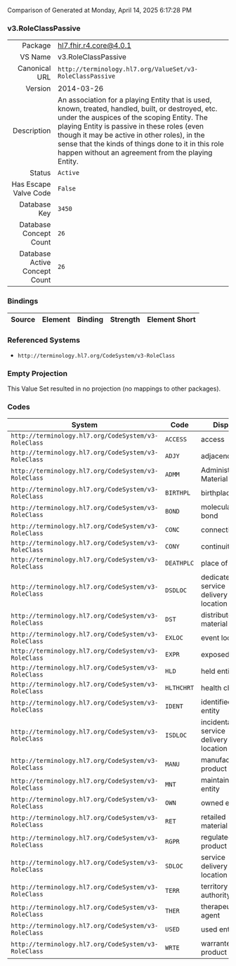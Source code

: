 Comparison of 
Generated at Monday, April 14, 2025 6:17:28 PM

### v3.RoleClassPassive

|      |     |
| ---: | --- |
| Package | hl7.fhir.r4.core@4.0.1 |
| VS Name | v3.RoleClassPassive |
| Canonical URL | `http://terminology.hl7.org/ValueSet/v3-RoleClassPassive` |
| Version | 2014-03-26 |
| Description | An association for a playing Entity that is used, known, treated, handled, built, or destroyed, etc. under the auspices of the scoping Entity. The playing Entity is passive in these roles (even though it may be active in other roles), in the sense that the kinds of things done to it in this role happen without an agreement from the playing Entity. |
| Status | `Active` |
| Has Escape Valve Code | `False` |
| Database Key | `3450` |
| Database Concept Count | `26` |
| Database Active Concept Count | `26` |
### Bindings

| Source | Element | Binding | Strength | Element Short |
| ------ | ------- | ------- | -------- | ------------- |

### Referenced Systems

* `http://terminology.hl7.org/CodeSystem/v3-RoleClass`
### Empty Projection

This Value Set resulted in no projection (no mappings to other packages).

### Codes

| System | Code | Display |
| ------ | ---- | ------- |
| `http://terminology.hl7.org/CodeSystem/v3-RoleClass` | `ACCESS` | access |
| `http://terminology.hl7.org/CodeSystem/v3-RoleClass` | `ADJY` | adjacency |
| `http://terminology.hl7.org/CodeSystem/v3-RoleClass` | `ADMM` | Administerable Material |
| `http://terminology.hl7.org/CodeSystem/v3-RoleClass` | `BIRTHPL` | birthplace |
| `http://terminology.hl7.org/CodeSystem/v3-RoleClass` | `BOND` | molecular bond |
| `http://terminology.hl7.org/CodeSystem/v3-RoleClass` | `CONC` | connection |
| `http://terminology.hl7.org/CodeSystem/v3-RoleClass` | `CONY` | continuity |
| `http://terminology.hl7.org/CodeSystem/v3-RoleClass` | `DEATHPLC` | place of death |
| `http://terminology.hl7.org/CodeSystem/v3-RoleClass` | `DSDLOC` | dedicated service delivery location |
| `http://terminology.hl7.org/CodeSystem/v3-RoleClass` | `DST` | distributed material |
| `http://terminology.hl7.org/CodeSystem/v3-RoleClass` | `EXLOC` | event location |
| `http://terminology.hl7.org/CodeSystem/v3-RoleClass` | `EXPR` | exposed entity |
| `http://terminology.hl7.org/CodeSystem/v3-RoleClass` | `HLD` | held entity |
| `http://terminology.hl7.org/CodeSystem/v3-RoleClass` | `HLTHCHRT` | health chart |
| `http://terminology.hl7.org/CodeSystem/v3-RoleClass` | `IDENT` | identified entity |
| `http://terminology.hl7.org/CodeSystem/v3-RoleClass` | `ISDLOC` | incidental service delivery location |
| `http://terminology.hl7.org/CodeSystem/v3-RoleClass` | `MANU` | manufactured product |
| `http://terminology.hl7.org/CodeSystem/v3-RoleClass` | `MNT` | maintained entity |
| `http://terminology.hl7.org/CodeSystem/v3-RoleClass` | `OWN` | owned entity |
| `http://terminology.hl7.org/CodeSystem/v3-RoleClass` | `RET` | retailed material |
| `http://terminology.hl7.org/CodeSystem/v3-RoleClass` | `RGPR` | regulated product |
| `http://terminology.hl7.org/CodeSystem/v3-RoleClass` | `SDLOC` | service delivery location |
| `http://terminology.hl7.org/CodeSystem/v3-RoleClass` | `TERR` | territory of authority |
| `http://terminology.hl7.org/CodeSystem/v3-RoleClass` | `THER` | therapeutic agent |
| `http://terminology.hl7.org/CodeSystem/v3-RoleClass` | `USED` | used entity |
| `http://terminology.hl7.org/CodeSystem/v3-RoleClass` | `WRTE` | warranted product |
